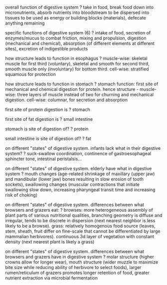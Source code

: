 overall function of digestive system
?
take in food, break food down into micronutrients, absorb nutrients into bloodstream to be dispersed into tissues to be used as energy or building blocks (materials), defecate anything remaining

specific functions of digestive system (6)
?
intake of food, secretion of enzymes/mucus to combat friction, mixing and propulsion, digestion (mechanical and chemical), absorption (of different elements at different sites), excretion of indigestible products

how structure leads to function in esophagus
?
muscle-wise: skeletal muscle for first third (voluntary), skeletal and smooth for second third, smooth muscle only (involuntary) for bottom third. cell-wise: stratified squamous for protection

how structure leads to function in stomach
?
stomach function: first site of mechanical and chemical digestion for protein. hence structure - muscle-wise: three layers of muscle instead of two for churning and mechanical digestion. cell-wise: columnar, for secretion and absorption

first site of protein digestion is
?
stomach

first site of fat digestion is
?
small intestine

stomach is site of digestion of?
?
protein

small intestine is site of digestion of?
?
fat

on different "states" of digestive system. infants lack what in their digestive system?
?
suck-swallow coordination, continence of gastroesophageal sphincter tone, intestinal peristalsis...

on different "states" of digestive system. elderly have what in digestive system
?
mouth changes (age-related shrinkage of maxillary (upper jaw) and mandibular (lower jaw) bones resulting in slow erosion of tooth sockets), swallowing changes (muscular contractions that initiate swallowing slow down, increasing pharyngeal transit time and increasing risk of choking)

on different "states" of digestive system. differences between what browsers and grazers eat:
?
browses: more heterogeneous assembly of plant parts of various nutritional qualities, branching geometry is diffuse and irregular, tends to be discrete in dispersion (next nearest neighbor is less likely to be a browse). grass: relatively homogenous food source (leaves, stem, sheath, fruit differ on fine-scale that cannot be differentiated by large mammalian herbivores). continuous 3d layer of vegetation with constant density (next nearest plant is likely a grass)

on different "states" of digestive system. differences between what browsers and grazers have in digestive system
?
molar structure (higher crowns allow for longer wear), mouth structure (wider muzzle to maximize bite size while reducing ability of herbivore to select foods), larger rumen/reticulum of grazers promotes longer retention of food, greater nutrient extraction via microbial fermentation 
